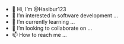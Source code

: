 - 👋 Hi, I’m @Hasibur123
- 👀 I’m interested in software development ...
- 🌱 I’m currently learning ...
- 💞️ I’m looking to collaborate on ...
- 📫 How to reach me ...

<!---
Hasibur123/Hasibur123 is a ✨ special ✨ repository because its `README.md` (this file) appears on your GitHub profile.
You can click the Preview link to take a look at your changes.
--->
